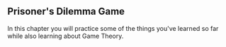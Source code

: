 <H2>Prisoner's Dilemma Game</H2>

In this chapter you will practice some of the things you've learned so far while also learning about Game Theory. 

